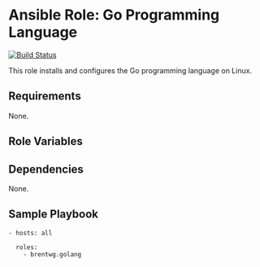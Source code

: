 # Ansible Role: Go Programming Language
[![Build Status](https://travis-ci.org/brentwg/ansible-role-golang.svg?branch=master)](https://travis-ci.org/brentwg/ansible-role-golang)

This role installs and configures the Go programming language on Linux.

## Requirements  

None.  

## Role Variables 

## Dependencies

None.  

## Sample Playbook
```
- hosts: all
  
  roles:
    - brentwg.golang
```
